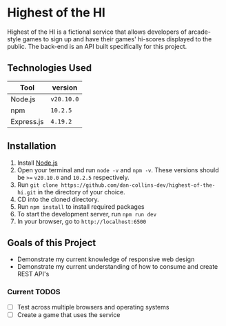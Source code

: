# Highest of the HI
Highest of the HI is a fictional service that allows developers of arcade-style games to sign up and have their games' hi-scores displayed to the public. The back-end is an API built specifically for this project.

## Technologies Used
| Tool       |  version  |
|------------|-----------|
| Node.js    | `v20.10.0`|
|  npm       | `10.2.5`  |
| Express.js |  `4.19.2` |

## Installation
1. Install [Node.js](https://nodejs.org/en)
2. Open your terminal and run `node -v` and `npm -v`. These versions should be `>=` `v20.10.0` and `10.2.5` respectively.
3. Run `git clone https://github.com/dan-collins-dev/highest-of-the-hi.git` in the directory of your choice.
4. CD into the cloned directory.
5. Run `npm install` to install required packages
6. To start the development server, run `npm run dev`
7. In your browser, go to `http://localhost:6500`

## Goals of this Project
- Demonstrate my current knowledge of responsive web design
- Demonstrate my current understanding of how to consume and create REST API's

### Current TODOS
- [ ] Test across multiple browsers and operating systems
- [ ] Create a game that uses the service